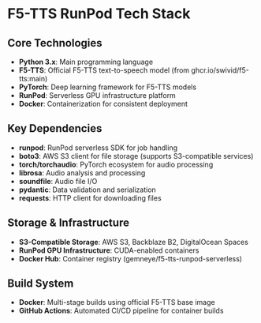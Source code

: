 # F5-TTS RunPod Tech Stack

## Core Technologies
- **Python 3.x**: Main programming language
- **F5-TTS**: Official F5-TTS text-to-speech model (from ghcr.io/swivid/f5-tts:main)
- **PyTorch**: Deep learning framework for F5-TTS models
- **RunPod**: Serverless GPU infrastructure platform
- **Docker**: Containerization for consistent deployment

## Key Dependencies
- **runpod**: RunPod serverless SDK for job handling
- **boto3**: AWS S3 client for file storage (supports S3-compatible services)
- **torch/torchaudio**: PyTorch ecosystem for audio processing
- **librosa**: Audio analysis and processing
- **soundfile**: Audio file I/O
- **pydantic**: Data validation and serialization
- **requests**: HTTP client for downloading files

## Storage & Infrastructure
- **S3-Compatible Storage**: AWS S3, Backblaze B2, DigitalOcean Spaces
- **RunPod GPU Infrastructure**: CUDA-enabled containers
- **Docker Hub**: Container registry (gemneye/f5-tts-runpod-serverless)

## Build System
- **Docker**: Multi-stage builds using official F5-TTS base image
- **GitHub Actions**: Automated CI/CD pipeline for container builds